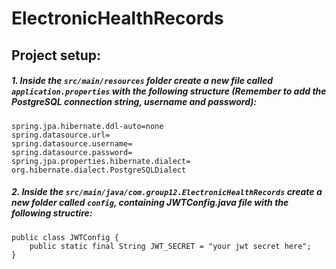 # ElectronicHealthRecords

## Project setup:

##### 1. Inside the `src/main/resources` folder create a new file called `application.properties` with the following structure (Remember to add the PostgreSQL connection string, username and password):
```
spring.jpa.hibernate.ddl-auto=none
spring.datasource.url=
spring.datasource.username=
spring.datasource.password=
spring.jpa.properties.hibernate.dialect= org.hibernate.dialect.PostgreSQLDialect
```
##### 2. Inside the `src/main/java/com.group12.ElectronicHealthRecords` create a new folder called `config`, containing JWTConfig.java file with the following structire:
```
public class JWTConfig {
    public static final String JWT_SECRET = "your jwt secret here";
}
```
